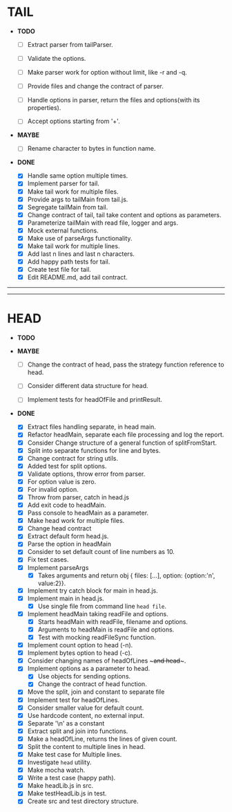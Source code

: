 # TAIL

- **TODO**

  - [ ] Extract parser from tailParser.
  - [ ] Validate the options.
  - [ ] Make parser work for option without limit, like -r and -q.

  - [ ] Provide files and change the contract of parser.


  - [ ] Handle options in parser, return the files and options(with its properties).
  - [ ] Accept options starting from '+'.
  

- **MAYBE**
  - [ ] Rename character to bytes in function name.

- **DONE**

  - [x] Handle same option multiple times.
  - [x] Implement parser for tail.
  - [x] Make tail work for multiple files.
  - [x] Provide args to tailMain from tail.js.
  - [x] Segregate tailMain from tail.
  - [x] Change contract of tail, tail take content and options as parameters.
  - [x] Parameterize tailMain with read file, logger and args.
  - [x] Mock external functions.
  - [x] Make use of parseArgs functionality.
  - [x] Make tail work for multiple lines.
  - [x] Add last n lines and last n characters.
  - [x] Add happy path tests for tail.
  - [x] Create test file for tail.
  - [x] Edit README.md, add tail contract.

***
***

# HEAD

- **TODO**

- **MAYBE**
  - [ ] Change the contract of head, pass the strategy function reference to head.
  - [ ] Consider different data structure for head.
  - [ ] Implement tests for headOfFile and printResult.


- **DONE**

  - [x] Extract files handling separate, in head main.
  - [x] Refactor headMain, separate each file processing and log the report.
  - [x] Consider Change structure of a general function of splitFromStart.
  - [x] Split into separate functions for line and bytes.
  - [x] Change contract for string utils.
  - [x] Added test for split options.
  - [x] Validate options, throw error from parser.
  - [x] For option value is zero.
  - [x] For invalid option.
  - [x] Throw from parser, catch in head.js
  - [x] Add exit code to headMain.
  - [x] Pass console to headMain as a parameter.
  - [x] Make head work for multiple files.
  - [x] Change head contract
  - [x] Extract default form head.js.
  - [x] Parse the option in headMain 
  - [x] Consider to set default count of line numbers as 10.
  - [x] Fix test cases.
  - [x] Implement parseArgs
    - [x] Takes arguments and return obj { files: [...], option: {option:'n', value:2}}.
  - [x] Implement try catch block for main in head.js.
  - [x] Implement main in head.js.
    - [x] Use single file from command line `head file`.
  - [x] Implement headMain taking readFile and options.
    - [x] Starts headMain with readFile, filename and options.
    - [x] Arguments to headMain is readFile and options.
    - [x] Test with mocking readFileSync function.
  - [x] Implement count option to head (-n).
  - [x] Implement bytes option to head (-c).
  - [x] Consider changing names of headOfLines ~~~and head~~~.
  - [x] Implement options as a parameter to head.
    - [x] Use objects for sending options.
    - [x] Change the contract of head function.
  - [x] Move the split, join and constant to separate file
  - [x] Implement test for headOfLines.
  - [x] Consider smaller value for default count.
  - [x] Use hardcode content, no external input.
  - [x] Separate '\n' as a constant
  - [x] Extract split and join into functions.
  - [x] Make a headOfLine, returns the lines of given count.
  - [x] Split the content to multiple lines in head.
  - [x] Make test case for Multiple lines.
  - [x] Investigate `head` utility.
  - [x] Make mocha watch.
  - [x] Write a test case (happy path).
  - [x] Make headLib.js in src.
  - [x] Make testHeadLib.js in test.
  - [x] Create src and test directory structure.

